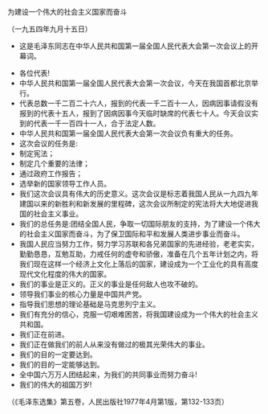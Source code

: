 为建设一个伟大的社会主义国家而奋斗

（一九五四年九月十五日）

* 这是毛泽东同志在中华人民共和国第一届全国人民代表大会第一次会议上的开幕词。



- 各位代表!
- 中华人民共和国第一届全国人民代表大会第一次会议，今天在我国首都北京举行。
- 代表总数一千二百二十六人，报到的代表一千二百十一人，因病因事请假没有报到的代表十五人，报到了因病因事今天临时缺席的代表七十人。今天会议实到的代表一千一百四十一人，合于法定人数。
- 中华人民共和国第一届全国人民代表大会第一次会议负有重大的任务。
- 这次会议的任务是:
- 制定宪法；
- 制定几个重要的法律；
- 通过政府工作报告；
- 选举新的国家领导工作人员。
- 我们这次会议具有伟大的历史意义。这次会议是标志着我国人民从一九四九年建国以来的新胜利和新发展的里程碑，这次会议所制定的宪法将大大地促进我国的社会主义事业。
- 我们的总任务是:团结全国人民，争取一切国际朋友的支持，为了建设一个伟大的社会主义国家而奋斗，为了保卫国际和平和发展人类进步事业而奋斗。
- 我国人民应当努力工作，努力学习苏联和各兄弟国家的先进经验，老老实实，勤勤恳恳，互勉互助，力戒任何的虚夸和骄傲，准备在几个五年计划之内，将我们现在这样一个经济上文化上落后的国家，建设成为一个工业化的具有高度现代文化程度的伟大的国家。
- 我们的事业是正义的。正义的事业是任何敌人也攻不破的。
- 领导我们事业的核心力量是中国共产党。
- 指导我们思想的理论基础是马克思列宁主义。
- 我们有充分的信心，克服一切艰难困苦，将我国建设成为一个伟大的社会主义共和国。
- 我们正在前进。
- 我们正在做我们的前人从来没有做过的极其光荣伟大的事业。
- 我们的目的一定要达到。
- 我们的目的一定能够达到。
- 全中国六万万人团结起来，为我们的共同事业而努力奋斗!
- 我们的伟大的祖国万岁!


（《毛泽东选集》第五卷，人民出版社1977年4月第1版，第132-133页）


